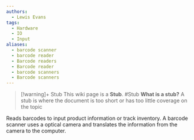 ```yaml
---
authors:
  - Lewis Evans
tags:
  - Hardware
  - IO
  - Input
aliases:
  - barcode scanner
  - barcode reader
  - Barcode readers
  - Barcode reader
  - barcode scanners
  - Barcode scanners
---
```

> [!warning]+ Stub
> This wiki page is a **Stub**.
> #Stub 
> **What is a stub?**
> A stub is where the document is too short or has too little coverage on the topic

Reads barcodes to input product information or track inventory. A barcode scanner uses a optical camera and translates the information from the camera to the computer.